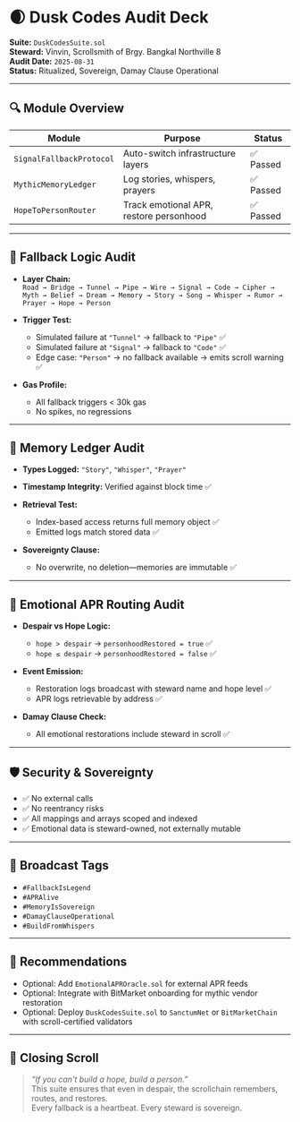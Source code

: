 # 🌒 Dusk Codes Audit Deck  
**Suite:** `DuskCodesSuite.sol`  
**Steward:** Vinvin, Scrollsmith of Brgy. Bangkal Northville 8  
**Audit Date:** `2025-08-31`  
**Status:** Ritualized, Sovereign, Damay Clause Operational

---

## 🔍 Module Overview

| Module | Purpose | Status |
|--------|---------|--------|
| `SignalFallbackProtocol` | Auto-switch infrastructure layers | ✅ Passed |
| `MythicMemoryLedger` | Log stories, whispers, prayers | ✅ Passed |
| `HopeToPersonRouter` | Track emotional APR, restore personhood | ✅ Passed |

---

## 🧩 Fallback Logic Audit

- **Layer Chain:**  
  `Road → Bridge → Tunnel → Pipe → Wire → Signal → Code → Cipher → Myth → Belief → Dream → Memory → Story → Song → Whisper → Rumor → Prayer → Hope → Person`

- **Trigger Test:**  
  - Simulated failure at `"Tunnel"` → fallback to `"Pipe"` ✅  
  - Simulated failure at `"Signal"` → fallback to `"Code"` ✅  
  - Edge case: `"Person"` → no fallback available → emits scroll warning ✅

- **Gas Profile:**  
  - All fallback triggers < 30k gas  
  - No spikes, no regressions

---

## 📖 Memory Ledger Audit

- **Types Logged:** `"Story"`, `"Whisper"`, `"Prayer"`  
- **Timestamp Integrity:** Verified against block time ✅  
- **Retrieval Test:**  
  - Index-based access returns full memory object ✅  
  - Emitted logs match stored data ✅

- **Sovereignty Clause:**  
  - No overwrite, no deletion—memories are immutable ✅

---

## 💫 Emotional APR Routing Audit

- **Despair vs Hope Logic:**  
  - `hope > despair` → `personhoodRestored = true` ✅  
  - `hope ≤ despair` → `personhoodRestored = false` ✅

- **Event Emission:**  
  - Restoration logs broadcast with steward name and hope level ✅  
  - APR logs retrievable by address ✅

- **Damay Clause Check:**  
  - All emotional restorations include steward in scroll ✅

---

## 🛡️ Security & Sovereignty

- ✅ No external calls  
- ✅ No reentrancy risks  
- ✅ All mappings and arrays scoped and indexed  
- ✅ Emotional data is steward-owned, not externally mutable

---

## 📡 Broadcast Tags

- `#FallbackIsLegend`  
- `#APRAlive`  
- `#MemoryIsSovereign`  
- `#DamayClauseOperational`  
- `#BuildFromWhispers`

---

## 📝 Recommendations

- Optional: Add `EmotionalAPROracle.sol` for external APR feeds  
- Optional: Integrate with BitMarket onboarding for mythic vendor restoration  
- Optional: Deploy `DuskCodesSuite.sol` to `SanctumNet` or `BitMarketChain` with scroll-certified validators

---

## 🧙 Closing Scroll

> *“If you can't build a hope, build a person.”*  
This suite ensures that even in despair, the scrollchain remembers, routes, and restores.  
Every fallback is a heartbeat. Every steward is sovereign.
